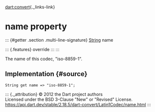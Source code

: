 [dart:convert](../../dart-convert/dart-convert-library){._links-link}

name property
=============

::: {#getter .section .multi-line-signature}
[String](../../dart-core/string-class) name

::: {.features}
override
:::
:::

The name of this codec, \"iso-8859-1\".

Implementation {#source}
--------------

``` {.language-dart data-language="dart"}
String get name => "iso-8859-1";
```

::: {._attribution}
© 2012 the Dart project authors\
Licensed under the BSD 3-Clause \"New\" or \"Revised\" License.\
<https://api.dart.dev/stable/2.18.5/dart-convert/Latin1Codec/name.html>
:::
